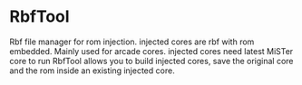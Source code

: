 # RbfTool
Rbf file manager for rom injection.
injected cores are rbf with rom embedded. Mainly used for arcade cores.
injected cores need latest MiSTer core to run
RbfTool allows you to build injected cores, save the original core and the rom inside an existing injected core.
